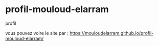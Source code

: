 # profil-mouloud-elarram
profil

vous pouvez voire le site par : https://mouloudelarram.github.io/profil-mouloud-elarram/
